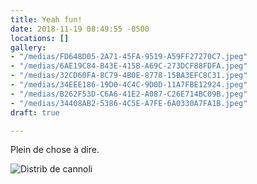 ```yaml
---
title: Yeah fun!
date: 2018-11-19 08:49:55 -0500
locations: []
gallery:
- "/medias/FD648D05-2A71-45FA-9519-A59FF27270C7.jpeg"
- "/medias/6AE19C84-B43E-415B-A69C-273DCF88FDFA.jpeg"
- "/medias/32CD60FA-8C79-4B0E-8778-15BA3EFC8C31.jpeg"
- "/medias/34EEE186-19D0-4C4C-9D0D-11A7FBE12924.jpeg"
- "/medias/B262F53D-C6A6-41E2-A087-C26E714BC09B.jpeg"
- "/medias/34408AB2-5386-4C5E-A7FE-6A0330A7FA1B.jpeg"
draft: true

---
```

Plein de chose à dire. 

![](/medias/21599E26-1669-45B3-891F-C9A259D37C17.jpeg "Distrib de cannoli ")